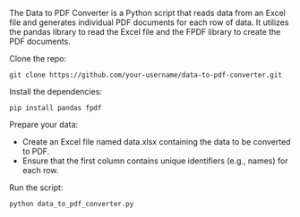 The Data to PDF Converter is a Python script that reads data from an Excel file and generates individual PDF documents for each row of data. It utilizes the pandas library to read the Excel file and the FPDF library to create the PDF documents.

Clone the repo:

``git clone https://github.com/your-username/data-to-pdf-converter.git``

Install the dependencies:

``pip install pandas fpdf``

Prepare your data:

- Create an Excel file named data.xlsx containing the data to be converted to PDF.
- Ensure that the first column contains unique identifiers (e.g., names) for each row.

Run the script:

``python data_to_pdf_converter.py``
